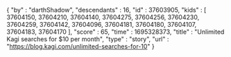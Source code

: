 {
  "by" : "darthShadow",
  "descendants" : 16,
  "id" : 37603905,
  "kids" : [ 37604150, 37604210, 37604140, 37604275, 37604256, 37604230, 37604259, 37604142, 37604096, 37604181, 37604180, 37604107, 37604183, 37604170 ],
  "score" : 65,
  "time" : 1695328373,
  "title" : "Unlimited Kagi searches for $10 per month",
  "type" : "story",
  "url" : "https://blog.kagi.com/unlimited-searches-for-10"
}
